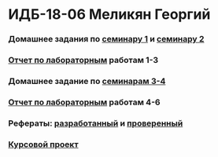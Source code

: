 # ИДБ-18-06 Меликян Георгий 

### Домашнее задания по [семинару 1](https://github.com/stankin/design-part-1/wiki/sem1#%D0%98%D0%94%D0%91-17-05) и [семинару 2](https://github.com/stankin/design-part-1/wiki/sem2#%D0%98%D0%94%D0%91-17-05)

### [Отчет по лабораторным](https://github.com/GeorgeMelikyan/design.github.io/wiki/Лабораторные-работы-№1,-2,-3) работам 1-3

### Домашнее задание по [семинарам 3-4](https://github.com/GeorgeMelikyan/design.github.io/wiki/Деловая-игра) 

### [Отчет по лабораторным](https://github.com/GeorgeMelikyan/design.github.io/wiki/Лабораторные-работы-№4,-5,-6) работам 4-6

### Рефераты: [разработанный](https://github.com/stankin/design-part-1/wiki/exam14-3) и [проверенный](https://github.com/stankin/design-part-1/wiki/exam14-5)

### [Курсовой проект](https://github.com/GeorgeMelikyan/design.github.io/wiki/Курсовой-проект) 
